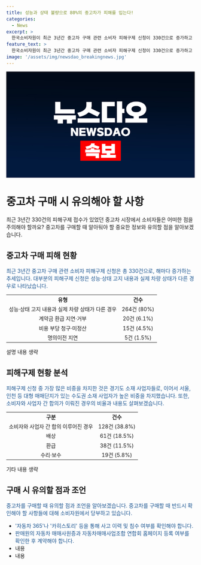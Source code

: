 ```yaml
---
title: 성능과 상태 불량으로 80%의 중고차가 피해를 입는다!
categories:
  - News
excerpt: >
  한국소비자원이 최근 3년간 중고차 구매 관련 소비자 피해구제 신청이 330건으로 증가하고 있다고 발표했다. 이 중 성능·상태 고지 내용과 실제 차량 상태가 다른 경우가 가장 많았으며, 경기도, 서울, 인천 지역이 피해 건수가 많았다. 소비자와 사업자 간 합의가 이뤄진 경우는 38.8%로, 이 중에서는 배상이 가장 많았다. 이에 소비자원은 중고차를 구매할 때 사고 이력 및 침수 여부를 확인하고, 판매원의 자격과 등록 여부를 확인할 것을 당부했다.
feature_text: >
  한국소비자원이 최근 3년간 중고차 구매 관련 소비자 피해구제 신청이 330건으로 증가하고 있다고 발표했다. 이 중 성능·상태 고지 내용과 실제 차량 상태가 다른 경우가 가장 많았으며, 경기도, 서울, 인천 지역이 피해 건수가 많았다. 소비자와 사업자 간 합의가 이뤄진 경우는 38.8%로, 이 중에서는 배상이 가장 많았다. 이에 소비자원은 중고차를 구매할 때 사고 이력 및 침수 여부를 확인하고, 판매원의 자격과 등록 여부를 확인할 것을 당부했다.
image: '/assets/img/newsdao_breakingnews.jpg'
---
```


<p><img src="/assets/img/newsdao_breakingnews.jpg" alt="implanttips 속보" /></p>

<h1>중고차 구매 시 유의해야 할 사항</h1>

<p data-ke-size="size16">최근 3년간 330건의 피해구제 접수가 있었던 중고차 시장에서 소비자들은 어떠한 점을 주의해야 할까요? 중고차를 구매할 때 알아둬야 할 중요한 정보와 유의할 점을 알아보겠습니다.</p>

<h2 data-ke-size="size26">중고차 구매 피해 현황</h2>

<p><span style="color: #1a5490;">최근 3년간 중고차 구매 관련 소비자 피해구제 신청은 총 330건으로, 해마다 증가하는 추세입니다. 대부분의 피해구제 신청은 성능·상태 고지 내용과 실제 차량 상태가 다른 경우로 나타났습니다.</span></p>

<table>
  <tr>
    <td style="text-align: center; height: 17px;"><b>유형</b></td>
    <td style="text-align: center; height: 17px;"><b>건수</b></td>
  </tr>
  <tr>
    <td style="text-align: center; height: 17px;">성능·상태 고지 내용과 실제 차량 상태가 다른 경우</td>
    <td style="text-align: center; height: 17px;">264건 (80%)</td>
  </tr>
  <tr>
    <td style="text-align: center; height: 17px;">계약금 환급 지연·거부</td>
    <td style="text-align: center; height: 17px;">20건 (6.1%)</td>
  </tr>
  <tr>
    <td style="text-align: center; height: 17px;">비용 부당 청구·미정산</td>
    <td style="text-align: center; height: 17px;">15건 (4.5%)</td>
  </tr>
  <tr>
    <td style="text-align: center; height: 17px;">명의이전 지연</td>
    <td style="text-align: center; height: 17px;">5건 (1.5%)</td>
  </tr>
</table>

<p>설명 내용 생략</p>

<h2 data-ke-size="size26">피해구제 현황 분석</h2>

<p><span style="color: #1a5490;">피해구제 신청 중 가장 많은 비중을 차지한 것은 경기도 소재 사업자들로, 이어서 서울, 인천 등 대형 매매단지가 있는 수도권 소재 사업자가 높은 비중을 차지했습니다. 또한, 소비자와 사업자 간 합의가 이뤄진 경우의 비율과 내용도 살펴보겠습니다.</span></p>

<table>
  <tr>
    <td style="text-align: center; height: 17px;"><b>구분</b></td>
    <td style="text-align: center; height: 17px;"><b>건수</b></td>
  </tr>
  <tr>
    <td style="text-align: center; height: 17px;">소비자와 사업자 간 합의 이루어진 경우</td>
    <td style="text-align: center; height: 17px;">128건 (38.8%)</td>
  </tr>
  <tr>
    <td style="text-align: center; height: 17px;">배상</td>
    <td style="text-align: center; height: 17px;">61건 (18.5%)</td>
  </tr>
  <tr>
    <td style="text-align: center; height: 17px;">환급</td>
    <td style="text-align: center; height: 17px;">38건 (11.5%)</td>
  </tr>
  <tr>
    <td style="text-align: center; height: 17px;">수리·보수</td>
    <td style="text-align: center; height: 17px;">19건 (5.8%)</td>
  </tr>
</table>

<p>기타 내용 생략</p>

<h2 data-ke-size="size26">구매 시 유의할 점과 조언</h2>

<p><span style="color: #1a5490;">중고차를 구매할 때 유의할 점과 조언을 알아보겠습니다. 중고차를 구매할 때 반드시 확인해야 할 사항들에 대해 소비자원에서 당부하고 있습니다.</span></p>

<ul>
  <li><span style="color: #1a5490;">'자동차 365'나 '카히스토리' 등을 통해 사고 이력 및 침수 여부를 확인해야 합니다.</span></li>
  <li><span style="color: #1a5490;">판매원의 자동차 매매사원증과 자동차매매사업조합 연합회 홈페이지 등록 여부를 확인한 후 계약해야 합니다.</span></li>
  <li>내용</li>
  <li>내용</li>
</ul>

<p data-ke-size="size16">&nbsp;</p>

